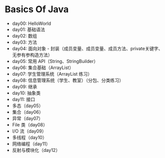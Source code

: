 # Basics Of Java

+ day00: HelloWorld
+ day01: 基础语法
+ day02: 数组
+ day03: 方法
+ day04: 面向对象 - 封装（成员变量、成员变量、成员方法、private关键字、无参有参构造方法）
+ day05: 常用 API（String、StringBuilder）
+ day06: 集合基础（ArrayList）
+ day07: 学生管理系统（ArrayList 练习）
+ day08: 信息管理系统（学生、教室）（分包、分类练习）
+ day09: 继承
+ day10: 抽象类
+ day11: 接口
+ 多态（day05）
+ 集合（day06）
+ 异常（day07）
+ File 类（day08）
+ I/O 流（day09）
+ 多线程（day10）
+ 网络编程（day11）
+ 反射与模块化（day12）


